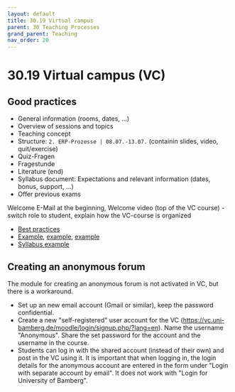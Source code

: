 ```yaml
---
layout: default
title: 30.19 Virtual campus
parent: 30 Teaching Processes
grand_parent: Teaching
nav_order: 20
---
```


# 30.19 Virtual campus (VC)

## Good practices

- General information (rooms, dates, ...)
- Overview of sessions and topics
- Teaching concept
- Structure: `2. ERP-Prozesse | 08.07.-13.07.` (containin slides, video, quit/exercise)
- Quiz-Fragen
- Fragestunde
- Literature (end)
- Syllabus document: Expectations and relevant information (dates, bonus, support, ...)
- Offer previous exams

Welcome E-Mail at the beginning, Welcome video (top of the VC course) - switch role to student, explain how the VC-course is organized

- [Best practices](https://cloud.psi.uni-bamberg.de/s/TRxe8ARgaSAYbPQ)
- [Example](https://vc.uni-bamberg.de/course/view.php?id=67883), [example](https://vc.uni-bamberg.de/course/view.php?id=68017), [example](https://vc.uni-bamberg.de/course/view.php?id=61226)
- [Syllabus example](https://web.psi.uni-bamberg.de/teaching/syllabi/de-eirbs-syllabus-2023.html)

## Creating an anonymous forum

The module for creating an anonymous forum is not activated in VC, but there is a workaround.

- Set up an new email account (Gmail or similar), keep the password confidential.
- Create a new "self-registered" user account for the VC (https://vc.uni-bamberg.de/moodle/login/signup.php/?lang=en). Name the username "Anonymous". Share the set password for the account and the username in the course.
- Students can log in with the shared account (instead of their own) and post in the VC using it. It is important that when logging in, the login details for the anonymous account are entered in the form under "Login with separate account by email". It does not work with "Login for University of Bamberg".
